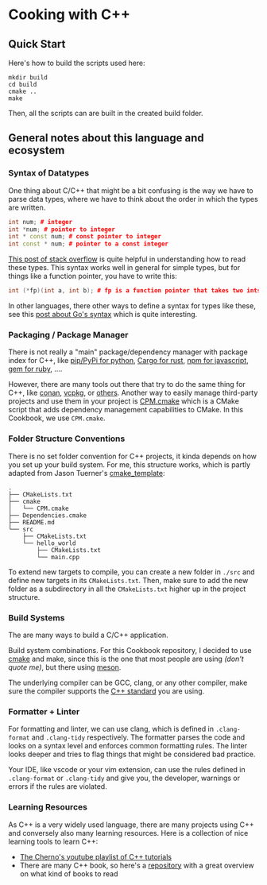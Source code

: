 # Cooking with C++

## Quick Start

Here's how to build the scripts used here:

```
mkdir build
cd build
cmake ..
make
```

Then, all the scripts can are built in the created build folder.

## General notes about this language and ecosystem

### Syntax of Datatypes

One thing about C/C++ that might be a bit confusing is the way we have to parse
data types, where we have to think about the order in which the types are written.

```C++
int num; # integer
int *num; # pointer to integer
int * const num; # const pointer to integer
int const * num; # pointer to a const integer
```

[This post of stack overflow](https://stackoverflow.com/questions/1143262/what-is-the-difference-between-const-int-const-int-const-and-int-const/1143272#1143272) is quite helpful in understanding how to read these
types. This syntax works well in general for simple types, but for things like
a function pointer, you have to write this:

```C++
int (*fp)(int a, int b); # fp is a function pointer that takes two ints as argument and returns an integer
```

In other languages, there other ways to define a syntax for types like these, see
this [post about Go's syntax](https://go.dev/blog/declaration-syntax) which is quite interesting.

### Packaging / Package Manager

There is not really a "main" package/dependency manager with package index for C++, like [pip/PyPi for python](https://pypi.org/), [Cargo for rust](https://crates.io/), [npm for javascript](), [gem for ruby](https://rubygems.org/), ....

However, there are many tools out there that try to do the same thing for C++, like [conan](https://conan.io/), [vcpkg](https://github.com/Microsoft/vcpkg), or [others](https://stackoverflow.com/questions/27866965/does-c-have-a-package-manager-like-npm-pip-gem-etc). Another way to easily manage third-party projects and use them in your project is [CPM.cmake](https://github.com/cpm-cmake/CPM.cmake) which is a CMake script that adds dependency management capabilities to CMake. In this Cookbook, we use `CPM.cmake`.

### Folder Structure Conventions

There is no set folder convention for C++ projects, it kinda depends on how you set up
your build system. For me, this structure works, which is partly adapted from Jason Tuerner's [cmake_template](https://github.com/cpp-best-practices/cmake_template):

```
.
├── CMakeLists.txt
├── cmake
│   └── CPM.cmake 
├── Dependencies.cmake
├── README.md
└── src
    ├── CMakeLists.txt
    └── hello_world
        ├── CMakeLists.txt
        └── main.cpp
```

To extend new targets to compile, you can create a new folder in `./src` and
define new targets in its `CMakeLists.txt`. Then, make sure to add the new folder
as a subdirectory in all the `CMakeLists.txt` higher up in the project structure.

### Build Systems

The are many ways to build a C/C++ application.

Build system combinations. For this Cookbook repository, I decided to use [cmake](https://cmake.org/)
and make, since this is the one that most people are using _(don't quote me)_,
but there using [meson](https://mesonbuild.com/).

The underlying compiler can be GCC, clang, or any other compiler, make sure the
compiler supports the [C++ standard](https://en.cppreference.com/w/cpp/language/history)
you are using.

### Formatter + Linter

For formatting and linter, we can use clang, which is defined in `.clang-format`
and `.clang-tidy` respectively. The formatter parses the code and looks on a
syntax level and enforces common formatting rules. The linter looks deeper
and tries to flag things that might be considered bad practice.

Your IDE, like vscode or your vim extension, can use the rules defined in
`.clang-format` or `.clang-tidy` and give you, the developer, warnings or
errors if the rules are violated.

### Learning Resources

As C++ is a very widely used language, there are many projects using C++ and 
conversely also many learning resources. Here is a collection of nice learning
tools to learn C++:

* [The Cherno's youtube playlist of C++ tutorials](https://www.youtube.com/watch?v=18c3MTX0PK0&list=PLlrATfBNZ98dudnM48yfGUldqGD0S4FFb&ab_channel=TheCherno)
* There are many C++ book, so here's a [repository](https://github.com/yuchdev/CppBooks) with a great overview on what kind of books to read
